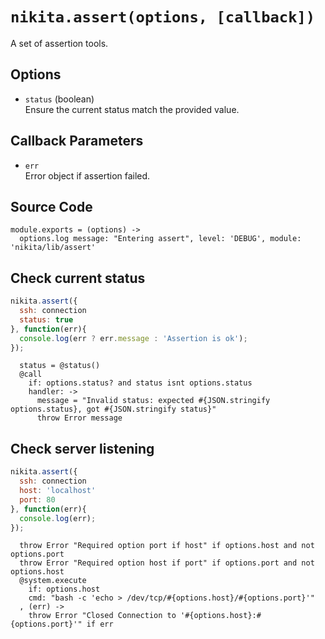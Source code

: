 
# `nikita.assert(options, [callback])`

A set of assertion tools.

## Options

* `status` (boolean)   
  Ensure the current status match the provided value.   

## Callback Parameters

* `err`   
  Error object if assertion failed.   

## Source Code

    module.exports = (options) ->
      options.log message: "Entering assert", level: 'DEBUG', module: 'nikita/lib/assert'

## Check current status

```js
nikita.assert({
  ssh: connection   
  status: true
}, function(err){
  console.log(err ? err.message : 'Assertion is ok');
});
```

      status = @status()
      @call
        if: options.status? and status isnt options.status
        handler: ->
          message = "Invalid status: expected #{JSON.stringify options.status}, got #{JSON.stringify status}"
          throw Error message

## Check server listening

```js
nikita.assert({
  ssh: connection   
  host: 'localhost'
  port: 80
}, function(err){
  console.log(err);
});
```

      throw Error "Required option port if host" if options.host and not options.port
      throw Error "Required option host if port" if options.port and not options.host
      @system.execute
        if: options.host
        cmd: "bash -c 'echo > /dev/tcp/#{options.host}/#{options.port}'"
      , (err) ->
        throw Error "Closed Connection to '#{options.host}:#{options.port}'" if err
